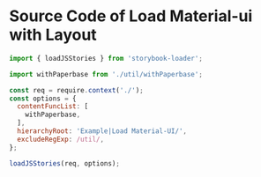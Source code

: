 # Source Code of Load Material-ui with Layout

```js
import { loadJSStories } from 'storybook-loader';

import withPaperbase from './util/withPaperbase';

const req = require.context('./');
const options = {
  contentFuncList: [
    withPaperbase,
  ],
  hierarchyRoot: 'Example|Load Material-UI/',
  excludeRegExp: /util/,
};

loadJSStories(req, options);
```